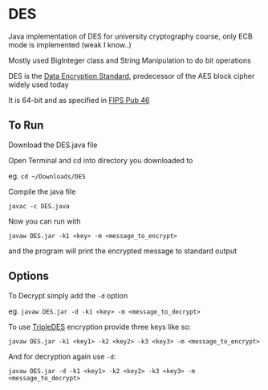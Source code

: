 DES
===

Java implementation of DES for university cryptography course, only ECB mode is implemented (weak I know..)

Mostly used BigInteger class and String Manipulation to do bit operations

DES is the [Data Encryption Standard](http://en.wikipedia.org/wiki/Data_Encryption_Standard), predecessor of the AES block cipher widely used today

It is 64-bit and as specified in [FIPS Pub 46](http://csrc.nist.gov/publications/fips/fips46-3/fips46-3.pdf)

To Run
------
Download the DES.java file

Open Terminal and cd into directory you downloaded to

eg. ```cd ~/Downloads/DES```

Compile the java file

```javac -c DES.java```

Now you can run with 

```javaw DES.jar -k1 <key> -m <message_to_encrypt>```

and the program will print the encrypted message to standard output

Options
-------
To Decrypt simply add the ```-d``` option

eg. ```javaw DES.jar -d -k1 <key> -m <message_to_decrypt>```

To use [TripleDES](http://en.wikipedia.org/wiki/Triple_DES) encryption provide three keys like so:

```javaw DES.jar -k1 <key1> -k2 <key2> -k3 <key3> -m <message_to_encrypt>```

And for decryption again use ```-d```:

```javaw DES.jar -d -k1 <key1> -k2 <key2> -k3 <key3> -m <message_to_decrypt>```


